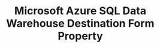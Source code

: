 ---
# -------------------------- #
#        CONTENT TYPE        #
# -------------------------- #

type: "connect"
content-type: "api-form"
form-type: "destination"
key: "destination-form-properties-azure-sql-data-warehouse-object"


# -------------------------- #
#        OBJECT INFO         #
# -------------------------- #

title: "Microsoft Azure SQL Data Warehouse Destination Form Property"
api-type: "azuresql_dw"
display-name: "Azure SQL Data Warehouse"

docs-name: "microsoft-azure"
db-type: "mssql"

description: ""


# -------------------------- #
#      OBJECT ATTRIBUTES     #
# -------------------------- #

uses-common-fields: true
## See these fields in _data/connect/common/destination-forms.yml > all-destinations

object-attributes:
  - name: "azure_storage_account_token"
    type: "string"
    required: true
    description: |
      An Azure Storage Access Key. This is used to access Azure Blob Storage, which Stitch uses to stage data for Polybase before loading it into an {{ form-property.display-name }} destination.

      For more info and instructions for generating this credential, refer to our [{{ form-property.display-name }} setup documentation]({{ link.destinations.setup.azure | prepend: site.baseurl | append: "#retrieve-storage-access-key" }}).
    value: |
      "<AZURE_STORAGE_ACCESS_KEY>"


  - name: "azure_storage_sas_url"
    type: "string"
    required: true
    description: |
      An Azure Blob service Shared Access Signature (SAS) URL, which is used to grant Stitch restricted access to Azure Storage resources. These resources are used to load data into an {{ form-property.display-name }} destination.

      For more info and instructions for generating this credential, refer to our [{{ form-property.display-name }} setup documentation]({{ link.destinations.setup.azure | prepend: site.baseurl | append: "#generate-shared-access-signature-url" }}).
    value: |
      "<AZURE_STORAGE_SAS_URL>"
---